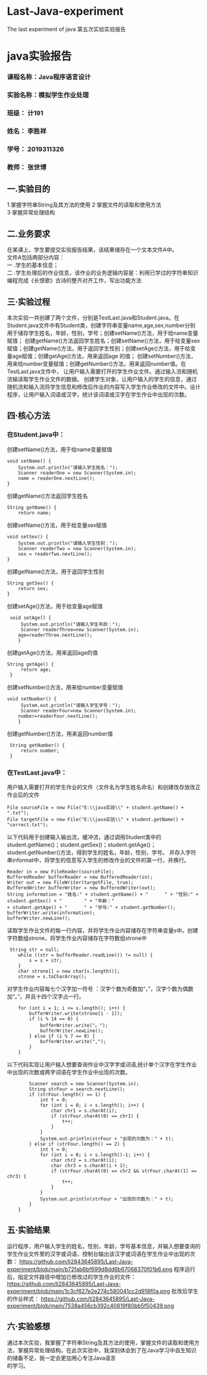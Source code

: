 # Last-Java-experiment
The last experiment of java
第五次实验实验报告
# java实验报告
###  课程名称：Java程序语言设计
### 实验名称：模拟学生作业处理
### 班级： 计191
### 姓名： 李胜祥 
### 学号： 2019311326
### 教师： 张世博
## 一.实验目的
1.掌握字符串String及其方法的使用
2·掌握文件的读取和使用方法   
3·掌握异常处理结构   
## 二.业务要求
   在某课上，学生要提交实验报告结果，该结果储存在一个文本文件A中。  
   文件A包括两部分内容：  
   一 .学生的基本信息；  
   二 .学生处理后的作业信息，该作业的业务逻辑内容是：利用已学过的字符串知识编程完成《长恨歌》古诗的整齐对齐工作，写出功能方法
## 三·实验过程
  本次实验一共创建了两个文件，分别是TestLast.java和Student.java。在Student.java文件中有Student类，创建字符串变量name,age,sex,number分别用于储存学生姓名，年龄，性别，学号；创建setName()方法，用于给name变量赋值；
  创建getName()方法返回学生姓名；创建setName()方法，用于给变量sex赋值；创建getName()方法，用于返回学生性别；创建setAge()方法，用于给变量age赋值；创建getAge()方法，用来返回age
  的值； 创建setNumber()方法，用来给number变量赋值；创建getNumber()方法，用来返回number值。在TestLast.java文件中， 让用户输入需要打开的学生作业文件。通过输入流和随机流输读取学生作业文件的数据。
  创建学生对象，让用户输入的学生的信息，通过随机流和输入流将学生信息和修改后作业的内容写入学生作业修改的文件中。设计程序，让用户输入词语或汉字，统计该词语或汉字在学生作业中出现的次数。
## 四·核心方法
###  在Student.java中：  
  创建setName()方法，用于给name变量赋值
  
	void setName() {
		System.out.println("请输入学生姓名：");
		Scanner readerOne = new Scanner(System.in);
		name = readerOne.nextLine();
	}
  
   创建getName()方法返回学生姓名
   
	String getName() {
		return name;
    
   创建setName()方法，用于给变量sex赋值
   
	void setSex() {
		System.out.println("请输入学生性别：");
		Scanner readerTwo = new Scanner(System.in);
		sex = readerTwo.nextLine();
	}
  
   创建getName()方法，用于返回学生性别
   
	String getSex() {
		return sex;
	}
  
   创建setAge()方法，用于给变量age赋值
   
	 void setAge() {
		 System.out.println("请输入学生年龄：");
		 Scanner readerThree=new Scanner(System.in);
		age=readerThree.nextLine();
		}
    
   创建getAge()方法，用来返回age的值
   
	String getAge() {
		 return age;
	 }
   
   创建setNumber()方法，用来给number变量赋值
    
    void setNumber() {
		 System.out.println("请输入学生学号：");
		 Scanner readerFour=new Scanner(System.in);
		number=readerFour.nextLine();
		}
    
   创建getNumber()方法，用来返回number值
   
	 String getNumber() {
		 return number;
	 }
   	
### 在TestLast.java中： 

   用户输入需要打开的学生作业的文件（文件名为学生姓名命名）和创建改存放改正作业后的文件
	
	File sourceFile = new File("E:\\java实验\\" + student.getName() + ".txt");
	File targetFile = new File("E:\\java实验\\" + student.getName() + "correct.txt");
	
   以下代码用于创建输入输出流，缓冲流，通过调用Student类中的student.getName()；student.getSex()；student.getAge()；student.getNumber()方法，得到学生的姓名，年龄，性别，学号。
   并存入字符串informat中，将学生的信息写入学生的修改作业的文件的第一行，并换行。
   
	Reader in = new FileReader(sourceFile);
	BufferedReader bufferReader = new BufferedReader(in);
	Writer out = new FileWriter(targetFile, true);
	BufferedWriter bufferWriter = new BufferedWriter(out);
	String information = "姓名:" + student.getName() + "		" + "性别:" + student.getSex() + "		" + "年齡："
	+ student.getAge() + "		" + "学号:" + student.getNumber();
	bufferWriter.write(information);
	bufferWriter.newLine(); 
	
   读取学生作业文件的每一行内容，并将学生作业内容储存在字符串变量s中。创建字符数组strone，将学生作业内容储存在字符数组strone中
	
  	 String str = null;
		while ((str = bufferReader.readLine()) != null) {
			s = s + str;
		}
		char strone[] = new char[s.length()];
		strone = s.toCharArray();
		
   对学生作业内容每七个汉字加一符号 ：汉字个数为奇数加“，”，汉字个数为偶数加“。”。并且十四个汉字占一行。
   
		for (int i = 1; i <= s.length(); i++) {
			bufferWriter.write(strone[i - 1]);
			if (i % 14 == 0) {
				bufferWriter.write("。");
				bufferWriter.newLine();
			} else if (i % 7 == 0) {
				bufferWriter.write(",");
			}
		}
   以下代码实现让用户输入想要查询作业中汉字字或词语,统计单个汉字在学生作业中出现的次数或两字词语在学生作业中出现的次数。
   
			Scanner search = new Scanner(System.in);
			String strFour = search.nextLine();
			if (strFour.length() == 1) {
				int t = 0;
				for (int i = 0; i < s.length(); i++) {
					char chr1 = s.charAt(i);
					if (strFour.charAt(0) == chr1) {
						t++;
					}
				}
				System.out.println(strFour + "出现的次数为：" + t);
			} else if (strFour.length() == 2) {
				int t = 0;
				for (int i = 0; i < s.length()-1; i++) {
					char chr2 = s.charAt(i);
					char chr3 = s.charAt(i + 1);
					if (strFour.charAt(0) == chr2 && strFour.charAt(1) == chr3) {
						t++;
					}
				}
				System.out.println(strFour + "出现的次数为：" + t);
			}
		}
## 五·实验结果
运行程序，用户输入学生的姓名，性别，年龄，学号基本信息，并输入想要查询的学生作业文件里的汉字或词语，控制台输出该汉字或词语在学生作业中出现的次数：
https://github.com/li2843645895/Last-Java-experiment/blob/main/b72fab6bf699d8dd6b67068370f01b6.png
程序运行后，指定文件路径中增加已修改过的学生作业的文件：
https://github.com/li2843645895/Last-Java-experiment/blob/main/1c3cf627e2e274c580041cc2d918f0a.png
批改后学生的作业样式：
https://github.com/li2843645895/Last-Java-experiment/blob/main/7538a456cb392c40819f80bb5f50439.png
## 六·实验感想
通过本次实验，我掌握了字符串String及其方法的使用，掌握文件的读取和使用方法，掌握异常处理结构。在此次实验中，我深刻体会到了在Java学习中自生知识的储备不足，我一定会更加用心专注Java语言  
的学习。
